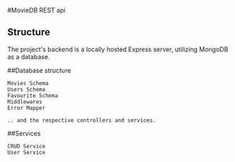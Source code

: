 #MovieDB REST api

## Structure

The project's backend is a locally hosted Express server,  utilizing MongoDB as a database.

##Database structure

    Movies Schema
    Users Schema
    Favourite Schema
    Middlewares
    Error Mapper
    
    .. and the respective controllers and services.

##Services

    CRUD Service
    User Service
